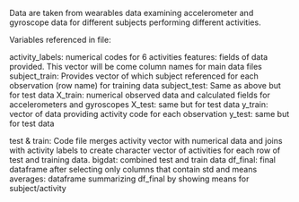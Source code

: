 Data are taken from wearables data examining accelerometer and gyroscope data for different subjects performing different activities.

Variables referenced in file:

activity_labels: numerical codes for 6 activities
features: fields of data provided. This vector will be come column names for main data files
subject_train: Provides vector of which subject referenced for each observation (row name) for training data
subject_test: Same as above but for test data
X_train: numerical observed data and calculated fields for accelerometers and gyroscopes
X_test: same but for test data
y_train: vector of data providing activity code for each observation
y_test: same but for test data

test & train: Code file merges activity vector with numerical data and joins with activity labels to create character vector of activities for each row of test and training data.
bigdat: combined test and train data
df_final: final dataframe after selecting only columns that contain std and means
averages: dataframe summarizing df_final by showing means for subject/activity



